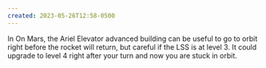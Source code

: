 ```yaml
---
created: 2023-05-26T12:58-0500
---
```


In On Mars, the Ariel Elevator advanced building can be useful to go to orbit right before the rocket will return, but careful if the LSS is at level 3. It could upgrade to level 4 right after your turn and now you are stuck in orbit.
